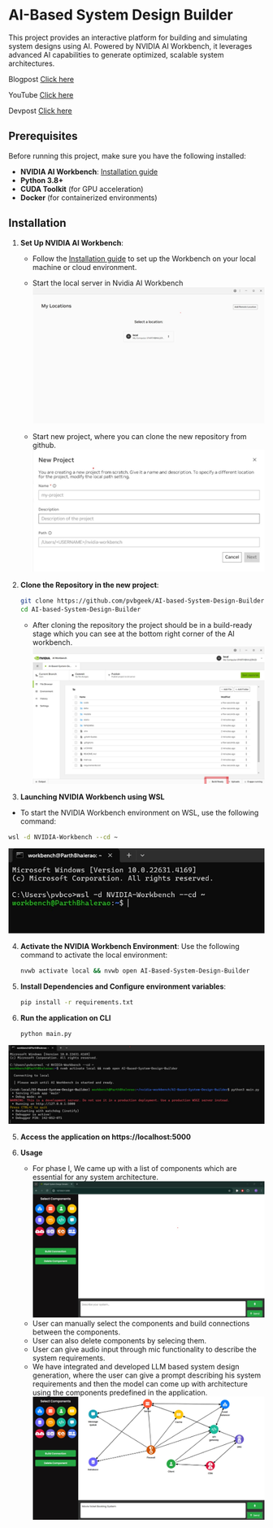 # AI-Based System Design Builder

This project provides an interactive platform for building and simulating system designs using AI. Powered by NVIDIA AI Workbench, it leverages advanced AI capabilities to generate optimized, scalable system architectures. 

Blogpost [Click here](https://atharva-weginwar.github.io/devpost.html)

YouTube [Click here](https://www.youtube.com/watch?v=taDNjlxNME4&t=1s)

Devpost [Click here](https://devpost.com/software/ai-based-system-design-simulator)

## Prerequisites

Before running this project, make sure you have the following installed:

- **NVIDIA AI Workbench**: [Installation guide](https://docs.nvidia.com/ai-workbench/user-guide/latest/installation/overview.html)
- **Python 3.8+**
- **CUDA Toolkit** (for GPU acceleration)
- **Docker** (for containerized environments)


## Installation 

1. **Set Up NVIDIA AI Workbench**:
    - Follow the [Installation guide](https://docs.nvidia.com/ai-workbench/user-guide/latest/installation/overview.html) to set up the Workbench on your local machine or cloud environment.
    
    - Start the local server in Nvidia AI Workbench
    ![](img/image.png)
   

    - Start new project, where you can clone the new repository from github.
    ![alt text](img/image-2.png)

2. **Clone the Repository in the new project**:
    ```bash
    git clone https://github.com/pvbgeek/AI-based-System-Design-Builder.git
    cd AI-based-System-Design-Builder 
    ```
    - After cloning the repository the project should be in a build-ready stage which you can see at the bottom right corner of the AI workbench.
    ![alt text](img/image-4.png)

3. **Launching NVIDIA Workbench using WSL**

- To start the NVIDIA Workbench environment on WSL, use the following command:

```bash
wsl -d NVIDIA-Workbench --cd ~
```
![alt text](img/image-5.png)

4. **Activate the NVIDIA Workbench Environment**:
   Use the following command to activate the local environment:
   ```bash
   nvwb activate local && nvwb open AI-Based-System-Design-Builder
   ```


3. **Install Dependencies and Configure environment variables**:
    ```bash
    pip install -r requirements.txt
    ```

4. **Run the application on CLI**
    ```bash
    python main.py
    ```
![alt text](img/image-6.png)

5. **Access the application on https://localhost:5000**

6. **Usage**
    - For phase I, We came up with a list of components which are essential for any system architecture.
    ![alt text](img/image-3.png)
    - User can manually select the components and build connections between the components.
    - User can also delete components by selecing them.
    - User can give audio input through mic functionality to describe the system requirements.
    - We have integrated and developed LLM based system design generation, where the user can give a prompt describing his system requirements and then the model can come up with architecture using the components predefined in the application. 
    ![alt text](img/image-7.png)

